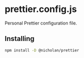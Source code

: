 # prettier.config.js

Personal Prettier configuration file.

## Installing

```bash
npm install -D @nicholan/prettier
```
